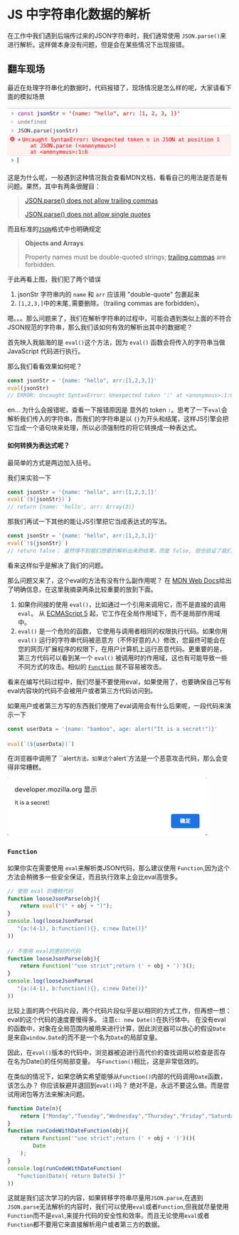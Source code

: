 # JS 中字符串化数据的解析

在工作中我们遇到后端传过来的JSON字符串时，我们通常使用 `JSON.parse()`来进行解析。这样做本身没有问题，但是会在某些情况下出现报错。



## 翻车现场

最近在处理字符串化的数据时，代码报错了，现场情况是怎么样的呢，大家请看下面的模拟场景

![image-20211028080645328](./parse.assets/image-20211028080645328.png)



这是为什么呢，一般遇到这种情况我会查看MDN文档，看看自己的用法是否是有问题。果然，其中有两条很醒目：

> [JSON.parse() does not allow trailing commas](https://developer.mozilla.org/en-US/docs/Web/JavaScript/Reference/Global_Objects/JSON/parse#json.parse_does_not_allow_trailing_commas)
>
> [JSON.parse() does not allow single quotes](https://developer.mozilla.org/en-US/docs/Web/JavaScript/Reference/Global_Objects/JSON/parse#json.parse_does_not_allow_single_quotes)

而且标准的[`JSON`](https://developer.mozilla.org/en-US/docs/Web/JavaScript/Reference/Global_Objects/JSON)格式中也明确规定

> **Objects and Arrays**
>
> Property names must be double-quoted strings; [trailing commas](https://developer.mozilla.org/en-US/docs/Web/JavaScript/Reference/Trailing_commas) are forbidden.

于此再看上图，我们犯了两个错误

1. jsonStr 字符串内的 `name` 和  `arr` 应该用 "double-quote" 包裹起来
2. `[1,2,3,]`中的末尾`,`需要删除。（trailing commas are forbidden）。



嗯。。。那么问题来了，我们在解析字符串的过程中，可能会遇到类似上面的不符合JSON规范的字符串，那么我们该如何有效的解析出其中的数据呢？

首先映入我脑海的是 `eval()`这个方法，因为 `eval()` 函数会将传入的字符串当做 JavaScript 代码进行执行。

那么我们看看效果如何呢？

```js
const jsonStr = '{name: "hello", arr:[1,2,3,]}'
eval(jsonStr)
// ERROR: Uncaught SyntaxError: Unexpected token ':' at <anonymous>:1:6
```

en... 为什么会报错呢，查看一下报错原因是 意外的 token `:`。思考了一下`eval`会解析我们传入的字符串，而我们的字符串是以 `{}`为开头和结尾，这样JS引擎会把它当成一个语句块来处理，所以必须强制性的将它转换成一种表达式。

#### 如何转换为表达式呢？

最简单的方式是两边加入括号。

我们来实验一下

```js
const jsonStr = '{name: "hello", arr:[1,2,3,]}'
eval(`(${jsonStr})`)
// return {name: 'hello', arr: Array(3)}
```
那我们再试一下其他的能让JS引擎把它当成表达式的写法。
```js
const jsonStr = '{name: "hello", arr:[1,2,3,]}'
eval(`!${jsonStr}`)
// return false； 虽然得不到我们想要的解析出来的结果，而是 false, 但也验证了我们的猜想，刚刚的报错的确是因为在解析的时候把{}当成代码块来处理了。
```

看来这样似乎是解决了我们的问题。

那么问题又来了，这个eval的方法有没有什么副作用呢？ 在 [MDN Web Docs](https://developer.mozilla.org/zh-CN/docs/Web/JavaScript/Reference/Global_Objects/eval#don.27t_use_eval.21)给出了明确信息，在这里我摘录两条比较重要的放到下面。

1. 如果你间接的使用 `eval()`，比如通过一个引用来调用它，而不是直接的调用 `eval`。 从 [ECMAScript 5](https://www.ecma-international.org/ecma-262/5.1/#sec-10.4.2) 起，它工作在全局作用域下，而不是局部作用域中。
2. `eval()` 是一个危险的函数， 它使用与调用者相同的权限执行代码。如果你用 `eval()` 运行的字符串代码被恶意方（不怀好意的人）修改，您最终可能会在您的网页/扩展程序的权限下，在用户计算机上运行恶意代码。更重要的是，第三方代码可以看到某一个 `eval()` 被调用时的作用域，这也有可能导致一些不同方式的攻击。相似的 [`Function`](https://developer.mozilla.org/zh-CN/docs/Web/JavaScript/Reference/Global_Objects/Function) 就不容易被攻击。

看来在编写代码过程中，我们尽量不要使用eval，如果使用了，也要确保自己写有eval内容块的代码不会被用户或者第三方代码访问到。

如果用户或者第三方写的东西我们使用了eval调用会有什么后果呢，一段代码来演示一下

```js
const userData = '{name: "bamboo", age: alert("It is a secret!")}'

eval(`(${userData})`)

```

在浏览器中调用了 ``alert`方法。如果这个`alert`方法是一个恶意攻击代码，那么会变得非常糟糕。

![image-20211125175050012](./parse.assets/image-20211125175050012.png)



### `Function`

如果你实在需要使用 `eval`来解析类JSON代码，那么建议使用 `Function`,因为这个方法会稍微多一些安全保证，而且执行效率上会比eval高很多。

```js
// 使用 eval 的糟糕代码
function looseJsonParse(obj){
    return eval("(" + obj + ")");
}
console.log(looseJsonParse(
   "{a:(4-1), b:function(){}, c:new Date()}"
))

// 不使用 eval的更好的代码
function looseJsonParse(obj){
    return Function('"use strict";return (' + obj + ')')();
}
console.log(looseJsonParse(
   "{a:(4-1), b:function(){}, c:new Date()}"
))

```

比较上面的两个代码片段，两个代码片段似乎是以相同的方式工作，但再想一想：eval的这个代码的速度要慢得多。 注意`c: new Date()`在执行体中。 在没有eval的函数中，对象在全局范围内被用来进行计算，因此浏览器可以放心的假设`Date`是来自`window.Date`的而不是一个名为`Date`的局部变量。 

因此，在`eval()`版本的代码中，浏览器被迫进行高代价的查找调用以检查是否存在名为Date()的任何局部变量。 与`Function()`相比，这是非常低效的。

在类似的情况下，如果您确实希望能够从`Function()`内部的代码调用`Date`函数，该怎么办？ 你应该躲避并退回到`eval()`吗？ 绝对不是，永远不要这么做。而是尝试用闭包等方法来解决问题。

```js
function Date(n){
    return ["Monday","Tuesday","Wednesday","Thursday","Friday","Saturday","Sunday"][n%7 || 0];
}
function runCodeWithDateFunction(obj){
    return Function('"use strict";return (' + obj + ')')()(
        Date
    );
}
console.log(runCodeWithDateFunction(
   "function(Date){ return Date(5) }"
))
```



这就是我们这次学习的内容，如果转移字符串尽量用`JSON.parse`,在遇到`JSON.parse`无法解析的内容时，我们可以使用`eval`或者`Function`,但我就尽量使用`Function`而不是`eval`,来提升代码的安全性和效率。而且无论使用`eval`或者`Function`都不要用它来直接解析用户或者第三方的数据。

